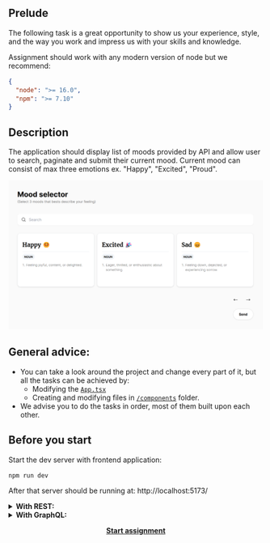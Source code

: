 ## Prelude

The following task is a great opportunity to show us your experience, style, and the way you work and impress us with your skills and knowledge.

Assignment should work with any modern version of node but we recommend: 


```json
{
  "node": ">= 16.0",
  "npm": ">= 7.10"
}
```

## Description
The application should display list of moods provided by API and allow user to search, paginate and submit their current mood. Current mood can consist of max three emotions ex. "Happy", "Excited", "Proud".

<p align="center"><img src="./.github/screen-1.png" width="750px" /></p>

## General advice:

- You can take a look around the project and change every part of it, but all the tasks can be achieved by:
  - Modifying the [`App.tsx`](./src/App.tsx) 
  - Creating and modifying files in [`/components`](./src/components/) folder.
- We advise you to do the tasks in order, most of them built upon each other.

## Before you start 

Start the dev server with frontend application:
```cmd
npm run dev
```

After that server should be running at: http://localhost:5173/


<details>
<summary><strong>With REST:</strong></summary>
<p></p>
<p>Start the REST server with command:</p>


```cmd
npm run serve:rest
```
</details>

<details>
<summary><strong>With GraphQL:</strong></summary>
<p></p>
<p>Start the GraphQL server with command:</p>


```cmd
npm run serve:graphql
```
</details>

<p align="center"><a href="./TASK.MD"><strong>Start assignment</strong></a></p>
